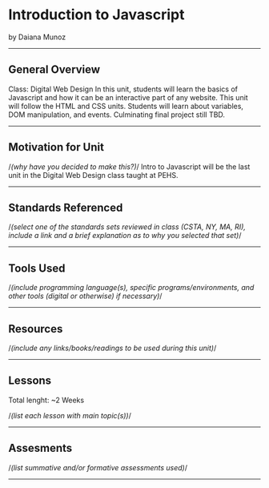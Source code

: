 # Introduction to Javascript
by Daiana Munoz

-----

## General Overview
<!--(include here description of unit, what class(es) it fits into, when...)-->
Class: Digital Web Design
In this unit, students will learn the basics of Javascript and how it can be an interactive part of any website. This unit will follow the HTML and CSS units.
Students will learn about variables, DOM manipulation, and events. Culminating final project still TBD.

---

## Motivation for Unit
/*(why have you decided to make this?)*/
Intro to Javascript will be the last unit in the Digital Web Design class taught at PEHS.

---

## Standards Referenced
/*(select one of the standards sets reviewed in class (CSTA, NY, MA, RI), include a link and a brief explanation as to why you selected that set)*/

---

## Tools Used
/*(include programming language(s), specific programs/environments, and other tools (digital or otherwise) if necessary)*/

---

## Resources
/*(include any links/books/readings to be used during this unit)*/

---

## Lessons
Total lenght: ~2 Weeks

/*(list each lesson with main topic(s))*/

---

## Assesments
/*(list summative and/or formative assessments used)*/

---
